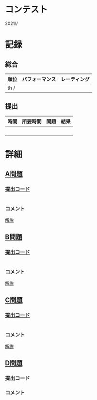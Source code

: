 # コンテスト
2021//<br>
[]()

# 記録
## 総合
|  順位  |  パフォーマンス  | レーティング |
| ---- | ---- | ---- |
|  th /   |    |  |

## 提出
|  時間  |  所要時間  |  問題  | 結果 |
| ---- | ---- | ---- | ---- |
|    |    |    |  |
|    |    |    |  |
|    |    |    |  |
|    |    |    |  |
|    |    |    |  |


# 詳細
## [A問題]()
### [提出コード]()
```c++

```

### コメント
[解説]()


## [B問題]()
### [提出コード]()
```c++

```

### コメント
[解説]()


## [C問題]()
### [提出コード]()
```c++

```

### コメント
[解説]()


## [D問題]()
### 提出コード

### コメント
